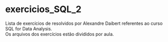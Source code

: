 # exercicios_SQL_2

Lista de exercícios de resolvidos por Alexandre Daibert referentes ao curso SQL for Data Analysis.\
Os arquivos dos exercícios estão divididos por aula.
